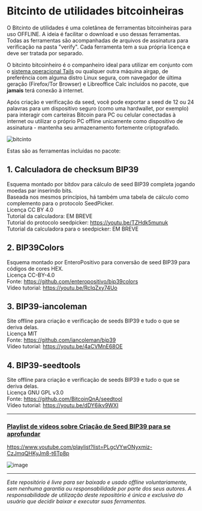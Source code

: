 # Bitcinto de utilidades bitcoinheiras

O Bitcinto de utilidades é uma coletânea de ferramentas bitcoinheiras para uso OFFLINE. A ideia é facilitar o download e uso dessas ferramentas. Todas as ferramentas são acompanhadas de arquivos de assinatura para verificação na pasta "verify". Cada ferramenta tem a sua própria licença e deve ser tratada por separado.  

O bitcinto bitcoinheiro é o companheiro ideal para utilizar em conjunto com o [sistema operacional Tails](https://tails.boum.org/index.pt.html) ou qualquer outra máquina airgap, de preferência com alguma distro Linux segura, com navegador de última geração (Firefox/Tor Browser) e Libreoffice Calc incluídos no pacote, que **jamais** terá conexão à internet.

Após criação e verificação da seed, você pode exportar a seed de 12 ou 24 palavras para um dispositivo seguro (como uma hardwallet, por exemplo) para interagir com carteiras Bitcoin para PC ou celular conectadas à internet ou utilizar o próprio PC offline unicamente como dispositivo de assinatura - mantenha seu armazenamento fortemente criptografado.

![bitcinto](https://github.com/bitcoinheiro/bitcinto/assets/50273260/56807560-33ae-4865-9474-b948865b2284)

Estas são as ferramentas incluídas no pacote:  

## 1. Calculadora de checksum BIP39
Esquema montado por bitdov para cálculo de seed BIP39 completa jogando moedas par inserindo bits.  
Baseada nos mesmos princípios, há também uma tabela de cálculo como complemento para o protocolo SeedPicker.  
Licença CC BY 4.0  
Tutorial da calculadora: EM BREVE  
Tutorial do protocolo seedpicker: https://youtu.be/TZHdk5munuk  
Tutorial da calculadora para o seedpicker: EM BREVE  

## 2. BIP39Colors
Esquema montado por EnteroPositivo para conversão de seed BIP39 para códigos de cores HEX.  
Licença CC-BY-4.0  
Fonte: https://github.com/enteropositivo/bip39colors  
Vídeo tutorial: https://youtu.be/RcIqZxy74Uo  

## 3. BIP39-iancoleman
Site offline para criação e verificação de seeds BIP39 e tudo o que se deriva delas.  
Licença MIT  
Fonte: https://github.com/iancoleman/bip39  
Vídeo tutorial: https://youtu.be/4aCVMnE68OE  

## 4. BIP39-seedtools
Site offline para criação e verificação de seeds BIP39 e tudo o que se deriva delas.  
Licença GNU GPL v3.0  
Fonte: https://github.com/BitcoinQnA/seedtool  
Vídeo tutorial: https://youtu.be/dDY6ikv9WXI  

_________________________________

### [Playlist de vídeos sobre Criação de Seed BIP39 para se aprofundar](https://www.youtube.com/playlist?list=PLgcVYwONyxmiz-CzJmqQHKyJm8-t6Tp8p)
https://www.youtube.com/playlist?list=PLgcVYwONyxmiz-CzJmqQHKyJm8-t6Tp8p


![image](https://github.com/bitcoinheiro/bitcinto/assets/50273260/ec55af00-00d1-4328-9436-c1824bc4bd2b)

_________________________________

*Este repositório é livre para ser baixado e usado offline voluntariamente, sem nenhuma garantia ou responsabilidade por parte dos seus autores. A responsabilidade de utilização deste repositório é única e exclusiva do usuário que decidir baixar e executar suas ferramentas.*
